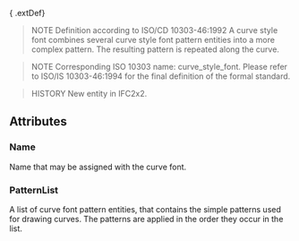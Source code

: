 { .extDef}

<!-- end of short definition -->

> NOTE Definition according to ISO/CD 10303-46:1992
> A curve style font combines several curve style font pattern entities into a more complex pattern. The resulting pattern is repeated along the curve.

> NOTE Corresponding ISO 10303 name: curve_style_font. Please refer to ISO/IS 10303-46:1994 for the final definition of the formal standard.

> HISTORY New entity in IFC2x2.

## Attributes

### Name
Name that may be assigned with the curve font.

### PatternList
A list of curve font pattern entities, that contains the simple patterns used for drawing curves. The patterns are applied in the order they occur in the list.
